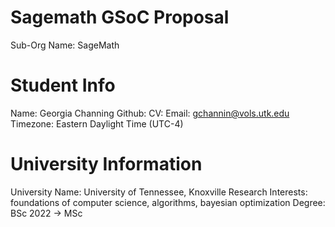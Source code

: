 # Sagemath GSoC Proposal

Sub-Org Name:
SageMath

# Student Info
Name: Georgia Channing
Github: 
CV: 
Email: gchannin@vols.utk.edu
Timezone: Eastern Daylight Time (UTC-4)

# University Information
University Name: University of Tennessee, Knoxville
Research Interests: foundations of computer science, algorithms, bayesian optimization
Degree: BSc 2022 -> MSc
